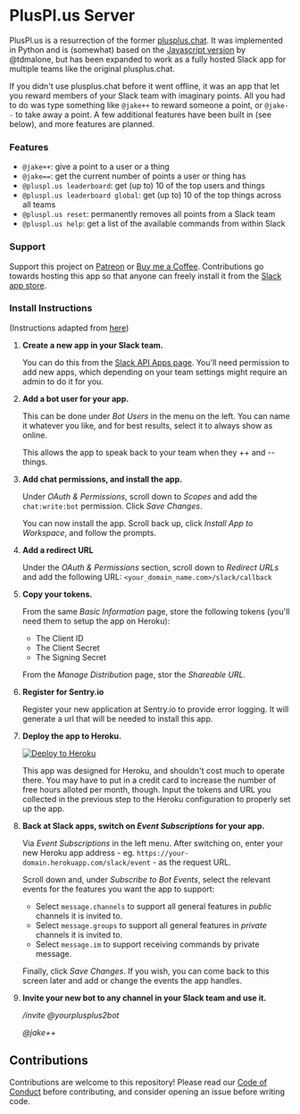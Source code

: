 # PlusPl.us Server

PlusPl.us is a resurrection of the former [plusplus.chat](http://plusplus.chat). It was implemented in Python and
is (somewhat) based on the [Javascript version](https://github.com/tdmalone/working-plusplus/) by @tdmalone, but has
been expanded to work as a fully hosted Slack app for multiple teams like the original plusplus.chat.

If you didn't use plusplus.chat before it went offline, it was an app that let you reward members of your Slack team
with imaginary points. All you had to do was type something like `@jake++` to reward someone a point, or `@jake--`
to take away a point. A few additional features have been built in (see below), and more features are planned.


### Features

- `@jake++`: give a point to a user or a thing
- `@jake==`: get the current number of points a user or thing has
- `@pluspl.us leaderboard`: get (up to) 10 of the top users and things
- `@pluspl.us leaderboard global`: get (up to) 10 of the top things across all teams
- `@pluspl.us reset`: permanently removes all points from a Slack team
- `@pluspl.us help`: get a list of the available commands from within Slack


### Support

Support this project on [Patreon](https://www.patreon.com/plpl) or [Buy me a Coffee](https://www.buymeacoffee.com/jhc). Contributions go towards hosting this app so that anyone can freely install it from the [Slack app store](https://www.slack.com/apps/AJ7NX3XFH-plusplus). 


### Install Instructions

(Instructions adapted from [here](https://github.com/tdmalone/working-plusplus/blob/master/README.md#installation))

1. **Create a new app in your Slack team.**

   You can do this from the [Slack API Apps page](https://api.slack.com/apps).
   You'll need permission to add new apps, which depending on your team settings might require an admin to do it for you.

1. **Add a bot user for your app.**

    This can be done under *Bot Users* in the menu on the left. You can name it whatever you like, and for best results, select it to always show as online.

    This allows the app to speak back to your team when they ++ and -- things.

1. **Add chat permissions, and install the app.**

   Under *OAuth & Permissions*, scroll down to *Scopes* and add the `chat:write:bot` permission. Click *Save Changes*.

   You can now install the app. Scroll back up, click *Install App to Workspace*, and follow the prompts.

1. **Add a redirect URL**

   Under the *OAuth & Permissions* section, scroll down to *Redirect URLs* and add the following URL:
   `<your_domain_name.com>/slack/callback`

1. **Copy your tokens.**

   From the same *Basic Information* page, store the following tokens (you'll need them to setup the app on Heroku):

   - The Client ID
   - The Client Secret
   - The Signing Secret

   From the *Manage Distribution* page, stor the *Shareable URL*.

1. **Register for Sentry.io**

   Register your new application at Sentry.io to provide error logging. It will generate a url that will be needed to
   install this app.

1. **Deploy the app to Heroku.**

   [![Deploy to Heroku](https://www.herokucdn.com/deploy/button.svg)](https://heroku.com/deploy)

   This app was designed for Heroku, and shouldn't cost much to operate there.
   You may have to put in a credit card to increase the number of free hours alloted per month, though.
   Input the tokens and URL you collected in the previous step to the Heroku configuration to properly set up the app.

1. **Back at Slack apps, switch on *Event Subscriptions* for your app.**

   Via *Event Subscriptions* in the left menu. After switching on, enter your new Heroku app address - eg. `https://your-domain.herokuapp.com/slack/event` - as the request URL.

   Scroll down and, under *Subscribe to Bot Events*, select the relevant events for the features you want the app to support:

   * Select `message.channels` to support all general features in _public_ channels it is invited to.
   * Select `message.groups` to support all general features in _private_ channels it is invited to.
   * Select `message.im` to support receiving commands by private message.

   Finally, click *Save Changes*. If you wish, you can come back to this screen later and add or change the events the app handles.

1. **Invite your new bot to any channel in your Slack team and use it.**

    */invite @yourplusplus2bot*

    *@jake++*

## Contributions

Contributions are welcome to this repository! Please read our [Code of Conduct](/CODE_OF_CONDUCT.md) before contributing, and
consider opening an issue before writing code.
